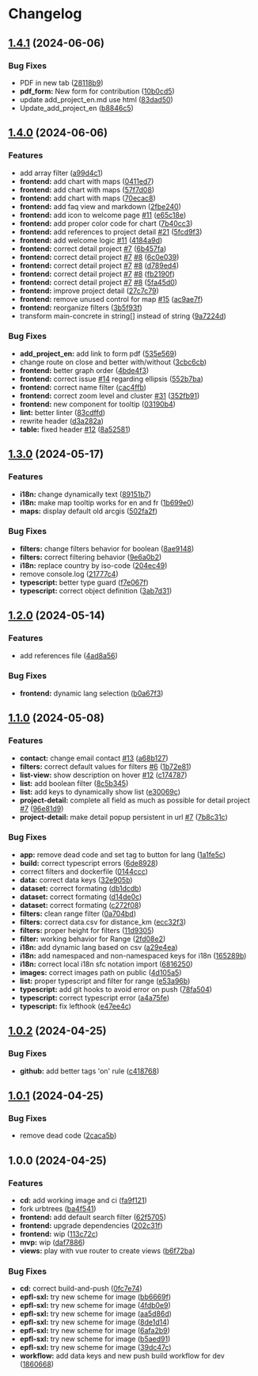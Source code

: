 # Changelog

## [1.4.1](https://github.com/EPFL-ENAC/sxl-recrete-atlas/compare/v1.4.0...v1.4.1) (2024-06-06)


### Bug Fixes

* PDF in new tab ([28118b9](https://github.com/EPFL-ENAC/sxl-recrete-atlas/commit/28118b95ea45ad8d14ffaf6d0282fc13689e1b9e))
* **pdf_form:** New form for contribution ([10b0cd5](https://github.com/EPFL-ENAC/sxl-recrete-atlas/commit/10b0cd5fcdf4e362b39ad9f2ed435e9c8eb08b94))
* update add_project_en.md use html ([83dad50](https://github.com/EPFL-ENAC/sxl-recrete-atlas/commit/83dad508db6a060d6eeb1646c1fdae3c6e16d1a4))
* Update_add_project_en ([b8846c5](https://github.com/EPFL-ENAC/sxl-recrete-atlas/commit/b8846c56e54a2d1c5039bdfbdc6d246b3da63b1d))

## [1.4.0](https://github.com/EPFL-ENAC/sxl-recrete-atlas/compare/v1.3.0...v1.4.0) (2024-06-06)


### Features

* add array filter ([a99d4c1](https://github.com/EPFL-ENAC/sxl-recrete-atlas/commit/a99d4c1f71ec3e1bc0dcddf5fc0e8170418b33b6))
* **frontend:** add chart with maps ([0411ed7](https://github.com/EPFL-ENAC/sxl-recrete-atlas/commit/0411ed79de010b20e1c83a673bc813e1cc191f4c))
* **frontend:** add chart with maps ([57f7d08](https://github.com/EPFL-ENAC/sxl-recrete-atlas/commit/57f7d0884fbea62c1d4615e6948e55c87502dece))
* **frontend:** add chart with maps ([70ecac8](https://github.com/EPFL-ENAC/sxl-recrete-atlas/commit/70ecac87a18a42854737ab60b5a58a4bc8d2d73b))
* **frontend:** add faq view and markdown ([2fbe240](https://github.com/EPFL-ENAC/sxl-recrete-atlas/commit/2fbe240d8531deac37ff50a7392fcea61475deed))
* **frontend:** add icon to welcome page [#11](https://github.com/EPFL-ENAC/sxl-recrete-atlas/issues/11) ([e65c18e](https://github.com/EPFL-ENAC/sxl-recrete-atlas/commit/e65c18e6e2d1243e69c281ec4b3f50cd1369502b))
* **frontend:** add proper color code for chart ([7b40cc3](https://github.com/EPFL-ENAC/sxl-recrete-atlas/commit/7b40cc3cedbd41e72486e3c4cc3dc3688e1c3694))
* **frontend:** add references to project detail [#21](https://github.com/EPFL-ENAC/sxl-recrete-atlas/issues/21) ([5fcd9f3](https://github.com/EPFL-ENAC/sxl-recrete-atlas/commit/5fcd9f302e0f83d69ecb4a959ad50aa6f88e515c))
* **frontend:** add welcome logic [#11](https://github.com/EPFL-ENAC/sxl-recrete-atlas/issues/11) ([4184a9d](https://github.com/EPFL-ENAC/sxl-recrete-atlas/commit/4184a9d6f9165da068efb4b254903b35ec92984c))
* **frontend:** correct detail project [#7](https://github.com/EPFL-ENAC/sxl-recrete-atlas/issues/7) ([6b457fa](https://github.com/EPFL-ENAC/sxl-recrete-atlas/commit/6b457fae3d63a3f727ac0664bffd6d8ac10b9a5a))
* **frontend:** correct detail project [#7](https://github.com/EPFL-ENAC/sxl-recrete-atlas/issues/7) [#8](https://github.com/EPFL-ENAC/sxl-recrete-atlas/issues/8) ([6c0e039](https://github.com/EPFL-ENAC/sxl-recrete-atlas/commit/6c0e0394a969d7374fbc38f2d1ac280ceeb5d5bd))
* **frontend:** correct detail project [#7](https://github.com/EPFL-ENAC/sxl-recrete-atlas/issues/7) [#8](https://github.com/EPFL-ENAC/sxl-recrete-atlas/issues/8) ([d789ed4](https://github.com/EPFL-ENAC/sxl-recrete-atlas/commit/d789ed4cc9390425436281c5a1da99609ee84c12))
* **frontend:** correct detail project [#7](https://github.com/EPFL-ENAC/sxl-recrete-atlas/issues/7) [#8](https://github.com/EPFL-ENAC/sxl-recrete-atlas/issues/8) ([fb2190f](https://github.com/EPFL-ENAC/sxl-recrete-atlas/commit/fb2190ffbb82fb88c920d8b98fef9eefa0d42bf6))
* **frontend:** correct detail project [#7](https://github.com/EPFL-ENAC/sxl-recrete-atlas/issues/7) [#8](https://github.com/EPFL-ENAC/sxl-recrete-atlas/issues/8) ([5fa45d0](https://github.com/EPFL-ENAC/sxl-recrete-atlas/commit/5fa45d0d350748b3f0bbe6230a2e72accbe9a04d))
* **frontend:** improve project detail ([27c7c79](https://github.com/EPFL-ENAC/sxl-recrete-atlas/commit/27c7c791ad1c9f114588d92e89f551d6cfc305c0))
* **frontend:** remove unused control for map [#15](https://github.com/EPFL-ENAC/sxl-recrete-atlas/issues/15) ([ac9ae7f](https://github.com/EPFL-ENAC/sxl-recrete-atlas/commit/ac9ae7f98367432a5e0eeb54c5f0b6b23bc0e82d))
* **frontend:** reorganize filters ([3b5f93f](https://github.com/EPFL-ENAC/sxl-recrete-atlas/commit/3b5f93fa6be9582d5baa9e888b74b7631d6eed8e))
* transform main-concrete in string[] instead of string ([9a7224d](https://github.com/EPFL-ENAC/sxl-recrete-atlas/commit/9a7224d93d859e7d0884f636ebe70f300ca4af4e))


### Bug Fixes

* **add_project_en:** add link to form pdf ([535e569](https://github.com/EPFL-ENAC/sxl-recrete-atlas/commit/535e569d3b5f0363d0c67059a101bdef6cd54daa))
* change route on close and better with/without ([3cbc6cb](https://github.com/EPFL-ENAC/sxl-recrete-atlas/commit/3cbc6cbc8912806d3085651e173831c27c8ba6f0))
* **frontend:** better graph order ([4bde4f3](https://github.com/EPFL-ENAC/sxl-recrete-atlas/commit/4bde4f32d904276786c2fd5f4ab166a0e708df31))
* **frontend:** correct issue [#14](https://github.com/EPFL-ENAC/sxl-recrete-atlas/issues/14) regarding ellipsis ([552b7ba](https://github.com/EPFL-ENAC/sxl-recrete-atlas/commit/552b7bad6fd041b46d718246c45e76e852514363))
* **frontend:** correct name filter ([cac4ffb](https://github.com/EPFL-ENAC/sxl-recrete-atlas/commit/cac4ffb7139d80f50ed64d1d7207df991f90194f))
* **frontend:** correct zoom level and cluster [#31](https://github.com/EPFL-ENAC/sxl-recrete-atlas/issues/31) ([352fb91](https://github.com/EPFL-ENAC/sxl-recrete-atlas/commit/352fb91a799829ca9ea43dd7c8c3798d3c2a92e6))
* **frontend:** new component for tooltip ([03190b4](https://github.com/EPFL-ENAC/sxl-recrete-atlas/commit/03190b4cb9be5e7f56df7475dd857fcc436342b5))
* **lint:** better linter ([83cdffd](https://github.com/EPFL-ENAC/sxl-recrete-atlas/commit/83cdffde1deea3e4a29f48f68243fee27e3d9919))
* rewrite header ([d3a282a](https://github.com/EPFL-ENAC/sxl-recrete-atlas/commit/d3a282a2bb235cfdabb862af5471c77f51d9a1d2))
* **table:** fixed header [#12](https://github.com/EPFL-ENAC/sxl-recrete-atlas/issues/12) ([8a52581](https://github.com/EPFL-ENAC/sxl-recrete-atlas/commit/8a52581e189e32b4f6227c75bf3b85b4b8c487a1))

## [1.3.0](https://github.com/EPFL-ENAC/sxl-recrete-atlas/compare/v1.2.2...v1.3.0) (2024-05-17)


### Features

* **i18n:** change dynamically text ([89151b7](https://github.com/EPFL-ENAC/sxl-recrete-atlas/commit/89151b7e85d433f5dbf0a257988be629c8368503))
* **i18n:** make map tooltip works for en and fr ([1b699e0](https://github.com/EPFL-ENAC/sxl-recrete-atlas/commit/1b699e03b97467d9a23ad2af364d481afd27d319))
* **maps:** display default old arcgis ([502fa2f](https://github.com/EPFL-ENAC/sxl-recrete-atlas/commit/502fa2f85b88553d6c12d7c86903340711565e7d))


### Bug Fixes

* **filters:** change filters behavior for boolean ([8ae9148](https://github.com/EPFL-ENAC/sxl-recrete-atlas/commit/8ae914862a5a2431149b817cdaaefe2cc1474f68))
* **filters:** correct filtering behavior ([9e6a0b2](https://github.com/EPFL-ENAC/sxl-recrete-atlas/commit/9e6a0b23a4ba83e852771147e405b2aa899f7c53))
* **i18n:** replace country by iso-code ([204ec49](https://github.com/EPFL-ENAC/sxl-recrete-atlas/commit/204ec49c0acd8b8f6d275fd10f637621b932fd05))
* remove console.log ([21777c4](https://github.com/EPFL-ENAC/sxl-recrete-atlas/commit/21777c435dddaf33868fee98a8ae5515f230d4d5))
* **typescript:** better type guard ([f7e067f](https://github.com/EPFL-ENAC/sxl-recrete-atlas/commit/f7e067fa474b25f9ee0e9798932e418502762a79))
* **typescript:** correct object definition ([3ab7d31](https://github.com/EPFL-ENAC/sxl-recrete-atlas/commit/3ab7d315e4cc29de0998e6741e6e5a0884cd5212))

## [1.2.0](https://github.com/EPFL-ENAC/sxl-recrete-atlas/compare/v1.1.0...v1.2.0) (2024-05-14)


### Features

* add references file ([4ad8a56](https://github.com/EPFL-ENAC/sxl-recrete-atlas/commit/4ad8a561f2d80b847b8dc2a2d5d61866e7dd89e7))


### Bug Fixes

* **frontend:** dynamic lang selection ([b0a67f3](https://github.com/EPFL-ENAC/sxl-recrete-atlas/commit/b0a67f3b55276bf9fac71ac1ffe6c04cd71788a0))

## [1.1.0](https://github.com/EPFL-ENAC/sxl-recrete-atlas/compare/v1.0.2...v1.1.0) (2024-05-08)


### Features

* **contact:** change email contact [#13](https://github.com/EPFL-ENAC/sxl-recrete-atlas/issues/13) ([a68b127](https://github.com/EPFL-ENAC/sxl-recrete-atlas/commit/a68b1270cbfa0b263be7ec4fd7a837b6b932f1b8))
* **filters:** correct default values for filters [#6](https://github.com/EPFL-ENAC/sxl-recrete-atlas/issues/6) ([1b72e81](https://github.com/EPFL-ENAC/sxl-recrete-atlas/commit/1b72e8161b8ce6cf6d5f1b30b4278866691219dc))
* **list-view:** show description on hover [#12](https://github.com/EPFL-ENAC/sxl-recrete-atlas/issues/12) ([c174787](https://github.com/EPFL-ENAC/sxl-recrete-atlas/commit/c1747873f13612bb9d9b16fd800f4e16e1dcdf62))
* **list:** add boolean filter ([8c5b345](https://github.com/EPFL-ENAC/sxl-recrete-atlas/commit/8c5b3451860911906ecfa31e62942e7fedeee513))
* **list:** add keys to dynamically show list ([e30069c](https://github.com/EPFL-ENAC/sxl-recrete-atlas/commit/e30069c8657cf3564dbcaa41c683f01419cb18be))
* **project-detail:** complete all field as much as possible for detail project [#7](https://github.com/EPFL-ENAC/sxl-recrete-atlas/issues/7) ([96e81d9](https://github.com/EPFL-ENAC/sxl-recrete-atlas/commit/96e81d9ce8b172e6338d38a22da2689e59037872))
* **project-detail:** make detail popup persistent in url [#7](https://github.com/EPFL-ENAC/sxl-recrete-atlas/issues/7) ([7b8c31c](https://github.com/EPFL-ENAC/sxl-recrete-atlas/commit/7b8c31ccea6c92797fa4436eb404223ce0aea1e6))


### Bug Fixes

* **app:** remove dead code and set tag to button for lang ([1a1fe5c](https://github.com/EPFL-ENAC/sxl-recrete-atlas/commit/1a1fe5ceccc1d7ea8e9fdbdf5b122352f42b27b7))
* **build:** correct typescript errors ([6de8928](https://github.com/EPFL-ENAC/sxl-recrete-atlas/commit/6de8928390b7482c18cb13e5ebf685120de8bc6a))
* correct filters and dockerfile ([0144ccc](https://github.com/EPFL-ENAC/sxl-recrete-atlas/commit/0144cccc6a21f0b1752f17dbacc5e5a5b00fb701))
* **data:** correct data keys ([32e905b](https://github.com/EPFL-ENAC/sxl-recrete-atlas/commit/32e905bae2bbd80863ebcf5c9c0bb0e24e632caa))
* **dataset:** correct formating ([db1dcdb](https://github.com/EPFL-ENAC/sxl-recrete-atlas/commit/db1dcdb127f3a718b038d0ab422666e3145a4f04))
* **dataset:** correct formating ([d14de0c](https://github.com/EPFL-ENAC/sxl-recrete-atlas/commit/d14de0c691b8784afe86ea20948a641c2d3dad96))
* **dataset:** correct formating ([c272f08](https://github.com/EPFL-ENAC/sxl-recrete-atlas/commit/c272f0857b62a2b97b7b9ed067fee84d34f35dba))
* **filters:** clean range filter ([0a704bd](https://github.com/EPFL-ENAC/sxl-recrete-atlas/commit/0a704bdab7e3a41bd4d39b007ded1bce3528f6e3))
* **filters:** correct data.csv for distance_km ([ecc32f3](https://github.com/EPFL-ENAC/sxl-recrete-atlas/commit/ecc32f3366056dda5e258400d3812cc6dff3e934))
* **filters:** proper height for filters ([11d9305](https://github.com/EPFL-ENAC/sxl-recrete-atlas/commit/11d93058c6e6ff832661becf7d09a24b3be455b5))
* **filter:** working behavior for Range ([2fd08e2](https://github.com/EPFL-ENAC/sxl-recrete-atlas/commit/2fd08e2204a6ee84c3d78a97a65226e15879f319))
* **i18n:** add dynamic lang based on csv ([a29e4ea](https://github.com/EPFL-ENAC/sxl-recrete-atlas/commit/a29e4ea8846dc7fec15153487ded1f1a60202f64))
* **i18n:** add namespaced and non-namespaced keys for i18n ([165289b](https://github.com/EPFL-ENAC/sxl-recrete-atlas/commit/165289be512163e30e2b4612d43530347a678a65))
* **i18n:** correct local i18n sfc notation import ([6816250](https://github.com/EPFL-ENAC/sxl-recrete-atlas/commit/68162504050d29a79cf2fea8de16c3c8f0bfcb38))
* **images:** correct images path on public ([4d105a5](https://github.com/EPFL-ENAC/sxl-recrete-atlas/commit/4d105a58a36cee492c086722a5d05cd41f474057))
* **list:** proper typescript and filter for range ([e53a96b](https://github.com/EPFL-ENAC/sxl-recrete-atlas/commit/e53a96b641e98d1c74f115043fcd28fb5e6aa0f5))
* **typescript:** add git hooks to avoid error on push ([78fa504](https://github.com/EPFL-ENAC/sxl-recrete-atlas/commit/78fa504c63b2edc3e0fb16cc73c46d96207ac67b))
* **typescript:** correct typescript error ([a4a75fe](https://github.com/EPFL-ENAC/sxl-recrete-atlas/commit/a4a75fe3951afa8c8f7d568d3fba06993aff8b6c))
* **typescript:** fix lefthook ([e47ee4c](https://github.com/EPFL-ENAC/sxl-recrete-atlas/commit/e47ee4c7ee95599ded3b8c23b3423db34c60267e))

## [1.0.2](https://github.com/EPFL-ENAC/sxl-recrete-atlas/compare/v1.0.1...v1.0.2) (2024-04-25)


### Bug Fixes

* **github:** add better tags 'on' rule ([c418768](https://github.com/EPFL-ENAC/sxl-recrete-atlas/commit/c4187688fd3e6ac90d94678dc3971c0703a3b404))

## [1.0.1](https://github.com/EPFL-ENAC/sxl-recrete-atlas/compare/v1.0.0...v1.0.1) (2024-04-25)


### Bug Fixes

* remove dead code ([2caca5b](https://github.com/EPFL-ENAC/sxl-recrete-atlas/commit/2caca5bf2fb7019bc7e72d808a13e1e28ac15e2c))

## 1.0.0 (2024-04-25)


### Features

* **cd:** add working image and ci ([fa9f121](https://github.com/EPFL-ENAC/sxl-recrete-atlas/commit/fa9f1215e54700dedf6082feda379953fe1f7fc0))
* fork urbtrees ([ba4f541](https://github.com/EPFL-ENAC/sxl-recrete-atlas/commit/ba4f541d408d3a45442e54969c63c8ef4219332f))
* **frontend:** add default search filter ([62f5705](https://github.com/EPFL-ENAC/sxl-recrete-atlas/commit/62f570531917fb8aae47804aef32a8864715a73e))
* **frontend:** upgrade dependencies ([202c31f](https://github.com/EPFL-ENAC/sxl-recrete-atlas/commit/202c31f492ec26a449adb6cfb92573f2d5551f69))
* **frontend:** wip ([113c72c](https://github.com/EPFL-ENAC/sxl-recrete-atlas/commit/113c72c67031474a7eb187d903e48043de5c7c8e))
* **mvp:** wip ([daf7886](https://github.com/EPFL-ENAC/sxl-recrete-atlas/commit/daf788602756bb80aece6ce72dbc5ac23e544ffb))
* **views:** play with vue router to create views ([b6f72ba](https://github.com/EPFL-ENAC/sxl-recrete-atlas/commit/b6f72babc2a4bf059e9bbe0290fc1634bef945e6))


### Bug Fixes

* **cd:** correct build-and-push ([0fc7e74](https://github.com/EPFL-ENAC/sxl-recrete-atlas/commit/0fc7e741de0b602e5576a63a4833089b2c390858))
* **epfl-sxl:** try new scheme for image ([bb6669f](https://github.com/EPFL-ENAC/sxl-recrete-atlas/commit/bb6669f7d3d7cc5a601345d45c259b438d7fd672))
* **epfl-sxl:** try new scheme for image ([4fdb0e9](https://github.com/EPFL-ENAC/sxl-recrete-atlas/commit/4fdb0e95f06fe02fa8da54b63fc3e043f4cf9abe))
* **epfl-sxl:** try new scheme for image ([aa5d86d](https://github.com/EPFL-ENAC/sxl-recrete-atlas/commit/aa5d86d860605a6251d8daf9f613fd46472ba0da))
* **epfl-sxl:** try new scheme for image ([8de1d14](https://github.com/EPFL-ENAC/sxl-recrete-atlas/commit/8de1d1413ffde690016875fd1023341c02b576ce))
* **epfl-sxl:** try new scheme for image ([6afa2b9](https://github.com/EPFL-ENAC/sxl-recrete-atlas/commit/6afa2b9e5acf8089302d9275d197e53c7ebfef1c))
* **epfl-sxl:** try new scheme for image ([b5aed91](https://github.com/EPFL-ENAC/sxl-recrete-atlas/commit/b5aed9186be536462581288d5d7c37fd17053992))
* **epfl-sxl:** try new scheme for image ([39dc47c](https://github.com/EPFL-ENAC/sxl-recrete-atlas/commit/39dc47c299ce5402b685c083d6d04a938fcd7121))
* **workflow:** add data keys and new push build workflow for dev ([1860668](https://github.com/EPFL-ENAC/sxl-recrete-atlas/commit/1860668b780525d27334a2e4077ff56072228d22))

